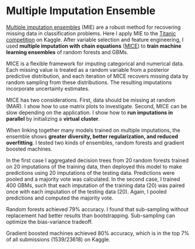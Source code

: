 # Multiple Imputation Ensemble

[Multiple imputation ensembles](https://biostats.bepress.com/ucbbiostat/paper266/) (MIE) are a robust method for recovering missing data in classification problems. Here I apply MIE to the [Titanic competition](https://www.kaggle.com/c/titanic) on Kaggle. After variable selection and feature engineering, I used **multiple imputation with chain equations** ([MICE](https://pdfs.semanticscholar.org/dc64/aca1a942615fd932bc2b8e24f954b7a4d2c9.pdf)) to **train machine learning ensembles** of random forests and GBMs.

MICE is a flexible framework for imputing categorical and numerical data. Each missing value is treated as a random variable from a posterior predictive distribution, and each iteration of MICE recovers missing data by random sampling from these distributions. The resulting imputations incorporate uncertainty estimates.

MICE has two considerations. First, data should be missing at random (MAR). I show how to use matrix plots to investigate. Second, MICE can be slow depending on the application. I show how to **run imputations in parallel** by initializing a **virtual cluster**.

When linking together many models trained on multiple imputations, the ensemble shows **greater diversity, better regularization, and reduced overfitting**. I tested two kinds of ensembles, random forests and gradient boosted machines.

In the first case I aggregated decision trees from 20 random forests trained on 20 imputations of the training data, then deployed this model to make predictions using 20 imputations of the testing data. Predictions were pooled and a majority vote was calculated. In the second case, I trained 400 GBMs, such that each imputation of the training data (20) was paired once with each imputation of the testing data (20). Again, I pooled predictions and computed the majority vote.

Random forests achieved 79% accuracy. I found that sub-sampling without replacement had better results than bootstrapping. Sub-sampling can optimize the bias-variance tradeoff.

Gradient boosted machines achieved 80% accuracy, which is in the top 7% of all submissions (1539/23618) on Kaggle.
